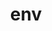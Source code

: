---
title: env
menu: 
  sidebar:
    name: env
    identifier: python-env
    parent: Python
    weight: 10
---